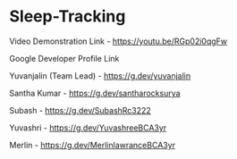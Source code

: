 # Sleep-Tracking

Video Demonstration Link - https://youtu.be/RGp02i0qgFw

Google Developer Profile Link 

Yuvanjalin (Team Lead) - https://g.dev/yuvanjalin

Santha Kumar - https://g.dev/santharocksurya

Subash - https://g.dev/SubashRc3222

Yuvashri - https://g.dev/YuvashreeBCA3yr

Merlin - https://g.dev/MerlinlawranceBCA3yr
